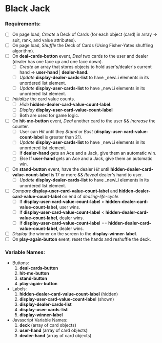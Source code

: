 # Black Jack

### Requirements: 

- [ ] On page load, *Create* a Deck of Cards (for each object (card) in array => suit, rank, and value attributes).
- [ ] On page load, *Shuffle* the Deck of Cards (Using Fisher-Yates shuffling algorithm).
- [ ] On **deal-cards-button** event, *Deal* two cards to the user and dealer (dealer has one face up and one face down). 
    - [ ] *Create* an array that stores objects to hold user's/dealer's current hand => **user-hand** | **dealer-hand**.
    - [ ] *Update* **display-dealer-cards-list** to have _newLi elements in its unordered list element.
    - [ ] *Update* **display-user-cards-list** to have _newLi elements in its unordered list element. 
- [ ] *Initialize* the card value counts.
    - [ ] *Hide* **hidden-dealer-card-value-count-label**.
    - [ ] *Display* **display-user-card-value-count-label**
    - [ ] Both are used for game logic.
- [ ] On **hit-me-button** event, *Deal* another card to the user && *Increase* the counter.
    - [ ] User can *Hit* until they *Stand* or *Bust* (**display-user-card-value-count-label** is greater than 21).
    - [ ] *Update* **display-user-cards-list** to have _newLi elements in its unordered list element. 
    - [ ] If **dealer-hand** gets an Ace and a Jack, give them an automatic win.
    - [ ] Else If **user-hand** gets an Ace and a Jack, give them an automatic win.
- [ ] On **stand-button** event, have the dealer *Hit* until **hidden-dealer-card-value-count-label** is 17 or more && *Reveal* dealer's hand to user.
    - [ ] *Update* **display-dealer-cards-list** to have _newLi elements in its unordered list element. 
- [ ] *Compare* **display-user-card-value-count-label** and **hidden-dealer-card-value-count-label** on end of _dealing-life-cycle_.
    - [ ] If **display-user-card-value-count-label** > **hidden-dealer-card-value-count-label**, user wins.
    - [ ] If **display-user-card-value-count-label** < **hidden-dealer-card-value-count-label**, dealer wins.
    - [ ] If **display-user-card-value-count-label** == **hidden-dealer-card-value-count-label**, dealer wins.
- [ ] *Display* the winner on the screen to the **display-winner-label**.
- [ ] On **play-again-button** event, reset the hands and reshuffle the deck. 

### Variable Names:

* Buttons:
    1. **deal-cards-button**
    2. **hit-me-button**
    3. **stand-button**
    4. **play-again-button**
* Labels:
    1. **hidden-dealer-card-value-count-label** (hidden)
    2. **display-user-card-value-count-label** (shown)
    3. **display-dealer-cards-list**
    4. **display-user-cards-list**
    5. **display-winner-label**
* Javascript Variable Names:
    1. **deck** (array of card objects)
    2. **user-hand** (array of card objects)
    3. **dealer-hand** (array of card objects)






